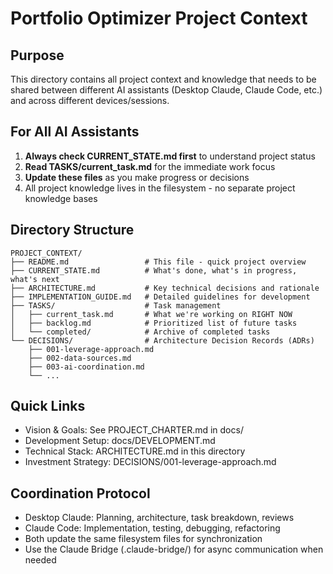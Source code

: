 # Portfolio Optimizer Project Context

## Purpose
This directory contains all project context and knowledge that needs to be shared between different AI assistants (Desktop Claude, Claude Code, etc.) and across different devices/sessions.

## For All AI Assistants
1. **Always check CURRENT_STATE.md first** to understand project status
2. **Read TASKS/current_task.md** for the immediate work focus
3. **Update these files** as you make progress or decisions
4. All project knowledge lives in the filesystem - no separate project knowledge bases

## Directory Structure
```
PROJECT_CONTEXT/
├── README.md                 # This file - quick project overview
├── CURRENT_STATE.md          # What's done, what's in progress, what's next
├── ARCHITECTURE.md           # Key technical decisions and rationale
├── IMPLEMENTATION_GUIDE.md   # Detailed guidelines for development
├── TASKS/                    # Task management
│   ├── current_task.md       # What we're working on RIGHT NOW
│   ├── backlog.md            # Prioritized list of future tasks
│   └── completed/            # Archive of completed tasks
└── DECISIONS/                # Architecture Decision Records (ADRs)
    ├── 001-leverage-approach.md
    ├── 002-data-sources.md
    ├── 003-ai-coordination.md
    └── ...
```

## Quick Links
- Vision & Goals: See PROJECT_CHARTER.md in docs/
- Development Setup: docs/DEVELOPMENT.md
- Technical Stack: ARCHITECTURE.md in this directory
- Investment Strategy: DECISIONS/001-leverage-approach.md

## Coordination Protocol
- Desktop Claude: Planning, architecture, task breakdown, reviews
- Claude Code: Implementation, testing, debugging, refactoring
- Both update the same filesystem files for synchronization
- Use the Claude Bridge (.claude-bridge/) for async communication when needed
